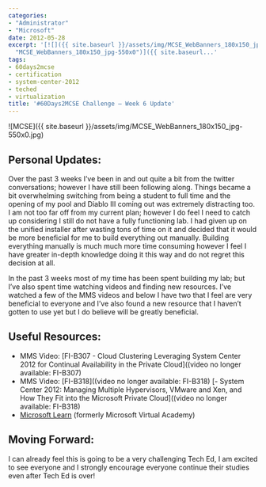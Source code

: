 ```yaml
---
categories:
- "Administrator"
- "Microsoft"
date: 2012-05-28
excerpt: '[![]({{ site.baseurl }}/assets/img/MCSE_WebBanners_180x150_jpg-550x0.jpg
  "MCSE_WebBanners_180x150_jpg-550x0")]({{ site.baseurl...'
tags:
- 60days2mcse
- certification
- system-center-2012
- teched
- virtualization
title: '#60Days2MCSE Challenge – Week 6 Update'
---
```


![MCSE]({{ site.baseurl }}/assets/img/MCSE_WebBanners_180x150_jpg-550x0.jpg)

## Personal Updates:

Over the past 3 weeks I’ve been in and out quite a bit from the twitter conversations; however I have still been following along. Things became a bit overwhelming switching from being a student to full time and the opening of my pool and Diablo III coming out was extremely distracting too. I am not too far off from my current plan; however I do feel I need to catch up considering I still do not have a fully functioning lab. I had given up on the unified installer after wasting tons of time on it and decided that it would be more beneficial for me to build everything out manually. Building everything manually is much much more time consuming however I feel I have greater in-depth knowledge doing it this way and do not regret this decision at all.

In the past 3 weeks most of my time has been spent building my lab; but I’ve also spent time watching videos and finding new resources. I’ve watched a few of the MMS videos and below I have two that I feel are very beneficial to everyone and I’ve also found a new resource that I haven’t gotten to use yet but I do believe will be greatly beneficial.

## Useful Resources:

- MMS Video: [FI-B307 - Cloud Clustering Leveraging System Center 2012 for Continual Availability in the Private Cloud]((video no longer available: FI-B307)
- MMS Video: [FI-B318]((video no longer available: FI-B318) [\- System Center 2012: Managing Multiple Hypervisors, VMware and Xen, and How They Fit into the Microsoft Private Cloud]((video no longer available: FI-B318)
- [Microsoft Learn](https://learn.microsoft.com/) (formerly Microsoft Virtual Academy)

## Moving Forward:

I can already feel this is going to be a very challenging Tech Ed, I am excited to see everyone and I strongly encourage everyone continue their studies even after Tech Ed is over!

